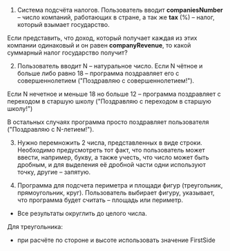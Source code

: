 1.  Система подсчёта налогов. Пользователь вводит **companiesNumber** – число компаний, работающих в стране, а так же **tax** (%) – налог, который взымает государство. 

Если представить, что доход, который получает каждая из этих компании одинаковый и он равен **companyRevenue**, то какой суммарный налог государство получит?


2.  Пользователь вводит N – натуральное число. Если N чётное и больше либо равно 18 – программа поздравляет его с совершеннолетием ("Поздравляю с совершеннолетием!"). 

Если N нечетное и меньше 18 но больше 12 – программа поздравляет с переходом в старшую школу ("Поздравляю с переходом в старшую школу!")

В остальных случаях программа просто поздравляет пользователя ("Поздравляю c N-летием!").


3.  Нужно перемножить 2 числа, представленных в виде строки.
Необходимо предусмотреть тот факт, что пользователь может ввести, например, букву, а также учесть, что число может быть дробным, и для выделения её дробной части одни используют точку, другие – запятую.

4.  Программа для подсчета периметра и площади фигур (треугольник, прямоугольник, круг).
Пользователь выбирает фигуру, указывает, что программа будет считать – площадь или периметр.

 - Все результаты округлить до целого числа.

Для треугольника:
 - при расчёте по стороне и высоте использовать значение FirstSide